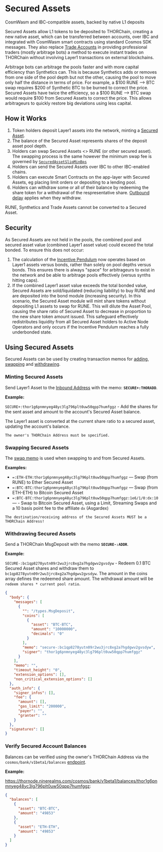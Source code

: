 # Secured Assets

CosmWasm and IBC-compatible assets, backed by native L1 deposits

Secured Assets allow L1 tokens to be deposited to THORChain, creating a new native asset, which can be transferred between accounts, over IBC and integrated with CosmWasm smart contracts using standard Cosmos SDK messages. They also replace [Trade Accounts](../concepts/trade-accounts.md) in providing professional traders (mostly arbitrage bots) a method to execute instant trades on THORChain without involving Layer1 transactions on external blockchains.

Arbitrage bots can arbitrage the pools faster and with more capital efficiency than Synthetics can. This is because Synthetics adds or removes from one side of the pool depth but not the other, causing the pool to move only half the distance in terms of price. For example, a $100 RUNE --> BTC swap requires $200 of Synthetic BTC to be burned to correct the price. Secured Assets have twice the efficiency, so a $100 RUNE --> BTC swap would require $100 from Secured Assets to correct the price. This allows arbitrageurs to quickly restore big deviations using less capital.

## How it Works

1. Token holders deposit Layer1 assets into the network, minting a [Secured Asset](./asset-notation.md#secured-assets).
1. The balance of the Secured Asset represents shares of the deposit asset pool depth.
1. Holders can swap Secured Assets <> RUNE (or other secured asset). The swapping process is the same however the minimum swap fee is governed by [`SecuredAssetSlipMinBps`](../mimir.md#swapping)
1. Holders can send the Secured Assets over IBC to other IBC-enabled chains.
1. Holders can execute Smart Contracts on the app-layer with Secured Assets, eg placing limit orders or depositing to a lending pool.
1. Holders can withdraw some or all of their balance by redeeming the share token for a withdrawal of the respresentative share. [Outbound delay](./delays.md) applies when they withdraw.

RUNE, Synthetics and Trade Assets cannot be converted to a Secured Asset.

## Security

As Secured Assets are not held in the pools, the combined pool and secured asset value (combined Layer1 asset value) could exceed the total bonded. To ensure this does not occur:

1. The calculation of the [Incentive Pendulum](https://docs.thorchain.org/how-it-works/incentive-pendulum) now operates based on Layer1 assets versus bonds, rather than solely on pool depths versus bonds. This ensures there is always "space" for arbitrageurs to exist in the network and be able to arbitrage pools effectively (versus synths hitting caps).
1. If the combined Layer1 asset value exceeds the total bonded value, Secured Assets are sold/liquidated (reducing liability) to buy RUNE and are deposited into the bond module (increasing security). In this scenario, the Secured Asset module will mint share tokens without depositing L1 assets to swap for RUNE. This will dilute the Asset Pool, causing the share ratio of Secured Asset to decrease in proportion to the new share token amount issued. This safeguard effectively redistributes liquidity from all Secured Asset holders to Active Node Operators and only occurs if the Incentive Pendulum reaches a fully underbonded state.

## Using Secured Assets

Secured Assets can be used by creating transaction memos for [adding](./memos.md#add-secured-asset), [swapping](./memos.md#swap) and [withdrawing](./memos.md#withdraw-secured-asset).

### Minting Secured Assets

Send Layer1 Asset to the [Inbound Address](./querying-thorchain.md#getting-the-asgard-vault) with the memo:
**`SECURE+:THORADD`**.

**Example:**

`SECURE+:thor1g6pnmnyeg48yc3lg796plt0uw50qpp7humfggz` - Add the shares for the sent asset and amount to the account's Secured Asset balance.

The Layer1 asset is converted at the current share ratio to a secured asset, updating the account's balance.

```admonish info
The owner's THORChain Address must be specified.
```

### Swapping Secured Assets

The [swap memo](./memos.md#swap) is used when swapping to and from Secured Assets.

**Examples:**

- `=:ETH-ETH:thor1g6pnmnyeg48yc3lg796plt0uw50qpp7humfggz` &mdash; Swap (from RUNE) to Ether Secured Asset
- `=:BTC-BTC:thor1g6pnmnyeg48yc3lg796plt0uw50qpp7humfggz` &mdash; Swap (from ETH-ETH) to Bitcoin Secured Asset
- `=:BTC-BTC:thor1g6pnmnyeg48yc3lg796plt0uw50qpp7humfggz:1e6/1/0:dx:10` &mdash; - Swap to Bitcoin Secured Asset, using a Limit, Streaming Swaps and a 10 basis point fee to the affiliate `dx` (Asgardex)

```admonish info
The destination/receiving address of the Secured Assets MUST be a THORChain Address!
```

### Withdrawing Secured Assets

Send a THORChain MsgDeposit with the memo **`SECURE-:ADDR`**.

**Example:**

`SECURE-:bc1qp8278yutn09r2wu3jrc8xg2a7hgdgwv2gvsdyw` - Redeem 0.1 BTC Secured Asset shares and withdraw them to `bc1qp8278yutn09r2wu3jrc8xg2a7hgdgwv2gvsdyw`. The amount in the coins array defines the redeemed share amount. The withdrawal amount will be `redeem shares * current pool ratio`.

```json
{
  "body": {
    "messages": [
      {
        "": "/types.MsgDeposit",
        "coins": [
          {
            "asset": "BTC-BTC",
            "amount": "10000000",
            "decimals": "0"
          }
        ],
        "memo": "secure-:bc1qp8278yutn09r2wu3jrc8xg2a7hgdgwv2gvsdyw",
        "signer": "thor1g6pnmnyeg48yc3lg796plt0uw50qpp7humfggz"
      }
    ],
    "memo": "",
    "timeout_height": "0",
    "extension_options": [],
    "non_critical_extension_options": []
  },
  "auth_info": {
    "signer_infos": [],
    "fee": {
      "amount": [],
      "gas_limit": "200000",
      "payer": "",
      "granter": ""
    }
  },
  "signatures": []
}
```

### Verify Secured Account Balances

Balances can be verified using the owner's THORChain Address via the `cosmos/bank/v1beta1/balances` [endpoint](./connecting-to-thorchain.md#thornode).

**Example:**

<https://thornode.ninerealms.com/cosmos/bank/v1beta1/balances/thor1g6pnmnyeg48yc3lg796plt0uw50qpp7humfggz>:

```json
{
  "balances": [
    {
      "asset": "BTC-BTC",
      "amount": "49853"
    },
    {
      "asset": "ETH-ETH",
      "amount": "49853"
    }
  ]
}
```
